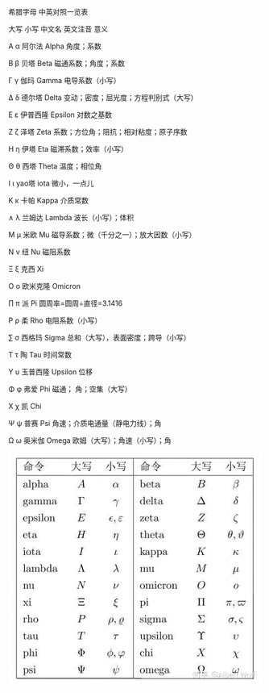 
希腊字母 中英对照一览表  
  
大写 小写 中文名 英文注音 意义  
  
A α 阿尔法 Alpha 角度；系数  
  
B β 贝塔 Beta 磁通系数；角度；系数  
  
Γ γ 伽玛 Gamma 电导系数（小写）  
  
Δ δ 德尔塔 Delta 变动；密度；屈光度；方程判别式（大写）  
  
Ε ε 伊普西隆 Epsilon 对数之基数  
  
Ζ ζ 泽塔 Zeta 系数；方位角；阻抗；相对粘度；原子序数  
  
Η η 伊塔 Eta 磁滞系数；效率（小写）  
  
Θ θ 西塔 Theta 温度；相位角  
  
Ι ι yao塔 iota 微小，一点儿  
  
Κ κ 卡帕 Kappa 介质常数  
  
∧ λ 兰姆达 Lambda 波长（小写）；体积  
  
Μ μ 米欧 Mu 磁导系数；微（千分之一）；放大因数（小写）  
  
Ν ν 纽 Nu 磁阻系数  
  
Ξ ξ 克西 Xi  
  
Ο ο 欧米克隆 Omicron  
  
∏ π 派 Pi 圆周率=圆周÷直径=3.1416  
  
Ρ ρ 柔 Rho 电阻系数（小写）  
  
∑ σ 西格玛 Sigma 总和（大写），表面密度；跨导（小写）  
  
Τ τ 陶 Tau 时间常数  
  
Υ υ 玉普西隆 Upsilon 位移  
  
Φ φ 弗爱 Phi 磁通； 角；空集（大写）  
  
Χ χ 凯 Chi  
  
Ψ ψ 普赛 Psi 角速；介质电通量（静电力线）；角  
  
Ω ω 奥米伽 Omega 欧姆（大写）；角速（小写）；角


![](images/希腊24字母对照表_image_1.png)
